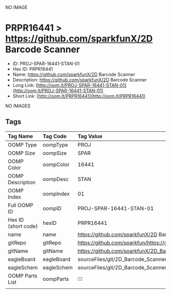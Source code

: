 


  
NO IMAGE  
# PRPR16441 > https://github.com/sparkfunX/2D Barcode Scanner

- ID: PROJ-SPAR-16441-STAN-01
- Hex ID: PRPR16441
- Name: https://github.com/sparkfunX/2D Barcode Scanner
- Description: https://github.com/sparkfunX/2D Barcode Scanner
- Long Link: [http://oom.lt/PROJ-SPAR-16441-STAN-01](http://oom.lt/PROJ-SPAR-16441-STAN-01)
- Short Link: [http://oom.lt/PRPR16441](http://oom.lt/PRPR16441)
  
NO IMAGES  
## Tags
  

|Tag Name|Tag Code|Tag Value|
| :--- | :--- | :--- |
|OOMP Type|oompType|PROJ|
|OOMP Size|oompSize|SPAR|
|OOMP Color|oompColor|16441|
|OOMP Description|oompDesc|STAN|
|OOMP Index|oompIndex|01|
|Full OOMP ID|oompID|PROJ-SPAR-16441-STAN-01|
|Hex ID (short code)|hexID|PRPR16441|
|name|name|https://github.com/sparkfunX/2D Barcode Scanner|
|gitRepo|gitRepo|https://github.com/sparkfun/https://github.com/sparkfunX/2D_Barcode_Scanner|
|gitName|gitName|https://github.com/sparkfunX/2D_Barcode_Scanner|
|eagleBoard|eagleBoard|sourceFiles/git/2D_Barcode_Scanner/Hardware/2DBarcodeScanner.brd|
|eagleSchem|eagleSchem|sourceFiles/git/2D_Barcode_Scanner/Hardware/2DBarcodeScanner.sch|
|OOMP Parts List|oompParts|<table><tr><td></td></tr></table>|
||||
